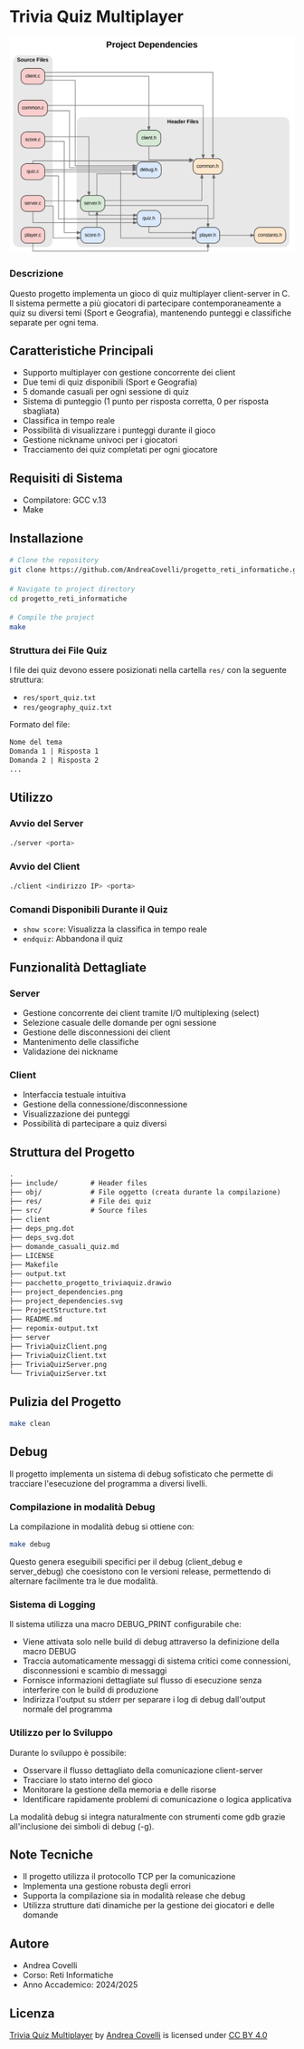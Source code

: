 # Trivia Quiz Multiplayer

![Immmagine](project_dependencies.png)

### Descrizione
Questo progetto implementa un gioco di quiz multiplayer client-server in C. Il sistema permette a più giocatori di partecipare contemporaneamente a quiz su diversi temi (Sport e Geografia), mantenendo punteggi e classifiche separate per ogni tema.

## Caratteristiche Principali

- Supporto multiplayer con gestione concorrente dei client
- Due temi di quiz disponibili (Sport e Geografia)
- 5 domande casuali per ogni sessione di quiz
- Sistema di punteggio (1 punto per risposta corretta, 0 per risposta sbagliata)
- Classifica in tempo reale
- Possibilità di visualizzare i punteggi durante il gioco
- Gestione nickname univoci per i giocatori
- Tracciamento dei quiz completati per ogni giocatore

## Requisiti di Sistema

- Compilatore: GCC v.13
- Make

## Installazione
```bash
# Clone the repository
git clone https://github.com/AndreaCovelli/progetto_reti_informatiche.git

# Navigate to project directory
cd progetto_reti_informatiche

# Compile the project
make
```

### Struttura dei File Quiz
I file dei quiz devono essere posizionati nella cartella `res/` con la seguente struttura:
- `res/sport_quiz.txt`
- `res/geography_quiz.txt`

Formato del file:
```
Nome del tema
Domanda 1 | Risposta 1
Domanda 2 | Risposta 2
...
```

## Utilizzo
### Avvio del Server
```bash
./server <porta>
```

### Avvio del Client
```bash
./client <indirizzo IP> <porta>
```
### Comandi Disponibili Durante il Quiz
- `show score`: Visualizza la classifica in tempo reale
- `endquiz`: Abbandona il quiz

## Funzionalità Dettagliate
### Server
- Gestione concorrente dei client tramite I/O multiplexing (select)
- Selezione casuale delle domande per ogni sessione
- Gestione delle disconnessioni dei client
- Mantenimento delle classifiche
- Validazione dei nickname

### Client

- Interfaccia testuale intuitiva
- Gestione della connessione/disconnessione
- Visualizzazione dei punteggi
- Possibilità di partecipare a quiz diversi

## Struttura del Progetto
```
.
├── include/        # Header files
├── obj/            # File oggetto (creata durante la compilazione)
├── res/            # File dei quiz
├── src/            # Source files
├── client
├── deps_png.dot
├── deps_svg.dot
├── domande_casuali_quiz.md
├── LICENSE
├── Makefile
├── output.txt
├── pacchetto_progetto_triviaquiz.drawio
├── project_dependencies.png
├── project_dependencies.svg
├── ProjectStructure.txt
├── README.md
├── repomix-output.txt
├── server
├── TriviaQuizClient.png
├── TriviaQuizClient.txt
├── TriviaQuizServer.png
└── TriviaQuizServer.txt
```

## Pulizia del Progetto
```bash
make clean
```

## Debug

Il progetto implementa un sistema di debug sofisticato che permette di tracciare l'esecuzione del programma a diversi livelli.

### Compilazione in modalità Debug

La compilazione in modalità debug si ottiene con:
```bash
make debug
```
Questo genera eseguibili specifici per il debug (client_debug e server_debug) che coesistono con le versioni release, permettendo di alternare facilmente tra le due modalità.

### Sistema di Logging

Il sistema utilizza una macro DEBUG_PRINT configurabile che:
- Viene attivata solo nelle build di debug attraverso la definizione della macro DEBUG
- Traccia automaticamente messaggi di sistema critici come connessioni, disconnessioni e scambio di messaggi
- Fornisce informazioni dettagliate sul flusso di esecuzione senza interferire con le build di produzione
- Indirizza l'output su stderr per separare i log di debug dall'output normale del programma

### Utilizzo per lo Sviluppo

Durante lo sviluppo è possibile:
- Osservare il flusso dettagliato della comunicazione client-server
- Tracciare lo stato interno del gioco
- Monitorare la gestione della memoria e delle risorse
- Identificare rapidamente problemi di comunicazione o logica applicativa

La modalità debug si integra naturalmente con strumenti come gdb grazie all'inclusione dei simboli di debug (-g).

## Note Tecniche

- Il progetto utilizza il protocollo TCP per la comunicazione
- Implementa una gestione robusta degli errori
- Supporta la compilazione sia in modalità release che debug
- Utilizza strutture dati dinamiche per la gestione dei giocatori e delle domande

## Autore
- Andrea Covelli
- Corso: Reti Informatiche
- Anno Accademico: 2024/2025

## Licenza
<p xmlns:cc="http://creativecommons.org/ns#" xmlns:dct="http://purl.org/dc/terms/"><a property="dct:title" rel="cc:attributionURL" href="https://github.com/AndreaCovelli/progetto_reti">Trivia Quiz Multiplayer</a> by <a rel="cc:attributionURL dct:creator" property="cc:attributionName" href="https://github.com/AndreaCovelli">Andrea Covelli</a> is licensed under <a href="https://creativecommons.org/licenses/by/4.0/?ref=chooser-v1" target="_blank" rel="license noopener noreferrer" style="display:inline-block;">CC BY 4.0<img style="height:22px!important;margin-left:3px;vertical-align:text-bottom;" src="https://mirrors.creativecommons.org/presskit/icons/cc.svg?ref=chooser-v1" alt=""><img style="height:22px!important;margin-left:3px;vertical-align:text-bottom;" src="https://mirrors.creativecommons.org/presskit/icons/by.svg?ref=chooser-v1" alt=""></a></p> 